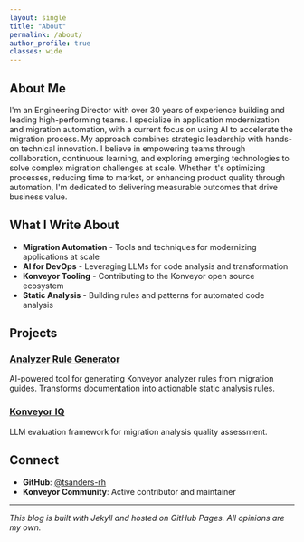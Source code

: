 ```yaml
---
layout: single
title: "About"
permalink: /about/
author_profile: true
classes: wide
---
```


## About Me

I'm an Engineering Director with over 30 years of experience building and leading high-performing teams. I specialize in application modernization and migration automation, with a current focus on using AI to accelerate the migration process.  My approach combines strategic leadership with hands-on technical innovation. I believe in empowering teams through collaboration, continuous learning, and exploring emerging technologies to solve complex migration challenges at scale. Whether it's optimizing processes, reducing time to market, or enhancing product quality through automation, I'm dedicated to delivering measurable outcomes that drive business value.

## What I Write About

- **Migration Automation** - Tools and techniques for modernizing applications at scale
- **AI for DevOps** - Leveraging LLMs for code analysis and transformation
- **Konveyor Tooling** - Contributing to the Konveyor open source ecosystem
- **Static Analysis** - Building rules and patterns for automated code analysis

## Projects

### [Analyzer Rule Generator](https://github.com/tsanders-rh/analyzer-rule-generator)
AI-powered tool for generating Konveyor analyzer rules from migration guides. Transforms documentation into actionable static analysis rules.

### [Konveyor IQ](https://github.com/tsanders-rh/konveyor-iq)
LLM evaluation framework for migration analysis quality assessment.

## Connect

- **GitHub**: [@tsanders-rh](https://github.com/tsanders-rh)
- **Konveyor Community**: Active contributor and maintainer

---

*This blog is built with Jekyll and hosted on GitHub Pages. All opinions are my own.*
